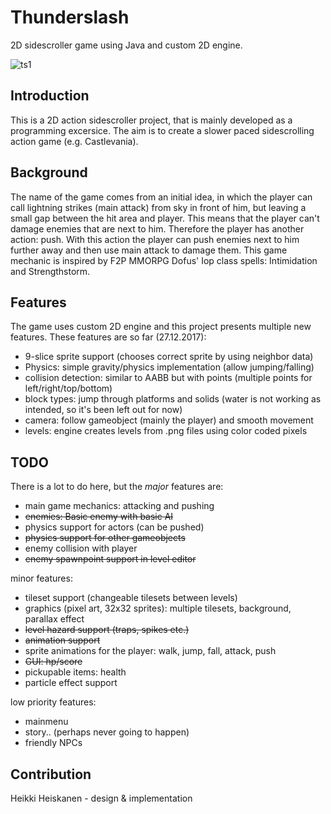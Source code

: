 # Thunderslash
2D sidescroller game using Java and custom 2D engine.

![ts1](https://user-images.githubusercontent.com/7894317/34445227-0e7f92b0-ecdb-11e7-8709-7f915d8f9c9c.png)

## Introduction
This is a 2D action sidescroller project, that is mainly developed as a programming excersice. 
The aim is to create a slower paced sidescrolling action game (e.g. Castlevania). 

## Background 
The name of the game comes from an initial idea, in which the
player can call lightning strikes (main attack) from sky in front of him, but leaving a small gap between the hit area and player.
This means that the player can't damage enemies that are next to him. Therefore the player has another action: push. 
With this action the player can push enemies next to him further away and then use main attack to damage them.
This game mechanic is inspired by F2P MMORPG Dofus' Iop class spells: Intimidation and Strengthstorm.

## Features
The game uses custom 2D engine and this project presents multiple new features. 
These features are so far (27.12.2017):
* 9-slice sprite support (chooses correct sprite by using neighbor data)
* Physics: simple gravity/physics implementation (allow jumping/falling)
* collision detection: similar to AABB but with points (multiple points for left/right/top/bottom)
* block types: jump through platforms and solids (water is not working as intended, so it's been left out for now)
* camera: follow gameobject (mainly the player) and smooth movement
* levels: engine creates levels from .png files using color coded pixels

## TODO
There is a lot to do here, but the *major* features are:
* main game mechanics: attacking and pushing
* ~~enemies: Basic enemy with basic AI~~
* physics support for actors (can be pushed)
* ~~physics support for other gameobjects~~
* enemy collision with player
* ~~enemy spawnpoint support in level editor~~

minor features:
* tileset support (changeable tilesets between levels)
* graphics (pixel art, 32x32 sprites): multiple tilesets, background, parallax effect
* ~~level hazard support (traps, spikes etc.)~~
* ~~animation support~~
* sprite animations for the player: walk, jump, fall, attack, push
* ~~GUI: hp/score~~
* pickupable items: health
* particle effect support

low priority features:
* mainmenu
* story.. (perhaps never going to happen)
* friendly NPCs

## Contribution
Heikki Heiskanen - design & implementation
